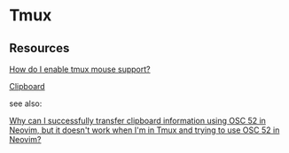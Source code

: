 # Tmux

## Resources

[How do I enable tmux mouse support?](https://unix.stackexchange.com/questions/516800/how-do-i-enable-tmux-mouse-support)

[Clipboard](https://github.com/tmux/tmux/wiki/Clipboard)

see also:

[Why can I successfully transfer clipboard information using OSC 52 in Neovim, but it doesn't work when I'm in Tmux and trying to use OSC 52 in Neovim?](https://www.reddit.com/r/neovim/comments/17oy2cv/why_can_i_successfully_transfer_clipboard/)
